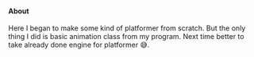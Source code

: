 #### About
Here I began to make some kind of platformer from scratch. But the only thing I did is basic animation class from my program. Next time better to take already done engine for 
platformer 😅.
